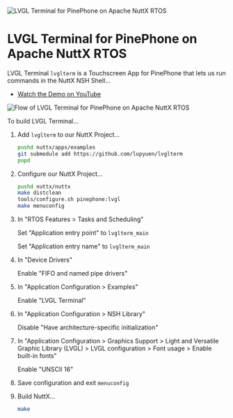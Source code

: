 ![LVGL Terminal for PinePhone on Apache NuttX RTOS](https://lupyuen.github.io/images/lvgl2-terminal3.jpg)

# LVGL Terminal for PinePhone on Apache NuttX RTOS

LVGL Terminal `lvglterm` is a Touchscreen App for PinePhone that lets us run commands in the NuttX NSH Shell...

-   [Watch the Demo on YouTube](https://www.youtube.com/watch?v=WdiXaMK8cNw)

![Flow of LVGL Terminal for PinePhone on Apache NuttX RTOS](https://lupyuen.github.io/images/terminal-flow.jpg)

To build LVGL Terminal...

1.  Add `lvglterm` to our NuttX Project...

    ```bash
    pushd nuttx/apps/examples
    git submodule add https://github.com/lupyuen/lvglterm
    popd
    ```

1.  Configure our NuttX Project...

    ```bash
    pushd nuttx/nuttx
    make distclean
    tools/configure.sh pinephone:lvgl
    make menuconfig
    ```

1.  In "RTOS Features > Tasks and Scheduling"

    Set "Application entry point" to `lvglterm_main`

    Set "Application entry name" to `lvglterm_main`

1.  In "Device Drivers"

    Enable "FIFO and named pipe drivers"

1.  In "Application Configuration > Examples"

    Enable "LVGL Terminal"

1.  In "Application Configuration > NSH Library"

    Disable "Have architecture-specific initialization"

1.  In "Application Configuration > Graphics Support > Light and Versatile Graphic Library (LVGL) > LVGL configuration > Font usage > Enable built-in fonts"

    Enable "UNSCII 16"

1.  Save configuration and exit `menuconfig`

1.  Build NuttX...

    ```bash
    make
    ```
